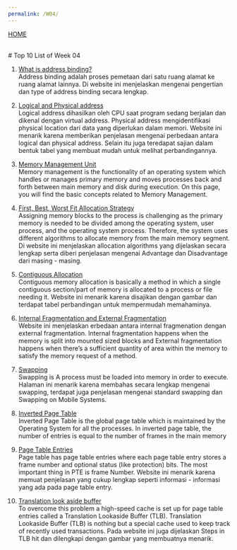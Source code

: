 ```yaml
---
permalink: /W04/
---
```

[HOME](../)

<br>
# Top 10 List of Week 04

1. [What is address binding?](https://www.techwalla.com/articles/what-is-address-binding)<br>
Address binding adalah proses pemetaan dari satu ruang alamat ke ruang alamat lainnya. Di website ini menjelaskan mengenai pengertian dan type of address binding secara lengkap.

2. [Logical and Physical address](https://www.geeksforgeeks.org/logical-and-physical-address-in-operating-system/)<br>
Logical address dihasilkan oleh CPU saat program sedang berjalan dan dikenal dengan virtual address. Physical address mengidentifikasi physical location dari data yang diperlukan dalam memori. Website ini menarik karena memberikan penjelasan mengenai perbedaan antara logical dan physical address. Selain itu juga teredapat sajian dalam bentuk tabel yang membuat mudah untuk melihat perbandingannya. 

3. [Memory Management Unit](https://www.tutorialspoint.com/operating_system/os_memory_management.htm)<br>
Memory management is the functionality of an operating system which handles or manages primary memory and moves processes back and forth between main memory and disk during execution. On this page, you will find the basic concepts related to Memory Management.

4. [First, Best, Worst Fit Allocation Strategy](https://www.tutorialspoint.com/operating_system/os_memory_allocation_qa2.htm)<br>
Assigning memory blocks to the process is challenging as the primary memory is needed to be divided among the operating system, user process, and the operating system process. Therefore, the system uses different algorithms to allocate memory from the main memory segment. Di website ini menjelaskan allocation algorithms yang dijelaskan secara lengkap serta diberi penjelasan mengenai Advantage dan Disadvantage dari masing - masing.

5. [Contiguous Allocation](https://www.geeksforgeeks.org/difference-between-contiguous-and-noncontiguous-memory-allocation/)<br>
Contiguous memory allocation is basically a method in which a single contiguous section/part of memory is allocated to a process or file needing it. Website ini menarik karena disajikan dengan gambar dan terdapat tabel perbandingan untuk mempermudah memahaminya.

6. [Internal Fragmentation and External Fragmentation](https://www.geeksforgeeks.org/difference-between-internal-and-external-fragmentation/)<br>
Website ini menjelaskan erbedaan antara internal fragmenation dengan external fragmentation. Internal fragmentation happens when the memory is split into mounted sized blocks and External fragmentation happens when there’s a sufficient quantity of area within the memory to satisfy the memory request of a method.

7. [Swapping](https://www.cs.uic.edu/~jbell/CourseNotes/OperatingSystems/8_MainMemory.html)<br>
Swapping is A process must be loaded into memory in order to execute. Halaman ini menarik karena membahas secara lengkap mengenai swapping, terdapat juga penjelasan mengenai standard swapping dan Swapping on Mobile Systems.

8. [Inverted Page Table](https://www.geeksforgeeks.org/inverted-page-table-in-operating-system/)<br>
Inverted Page Table is the global page table which is maintained by the Operating System for all the processes. In inverted page table, the number of entries is equal to the number of frames in the main memory

9. [Page Table Entries](https://www.geeksforgeeks.org/page-table-entries-in-page-table/)<br>
Page table has page table entries where each page table entry stores a frame number and optional status (like protection) bits. The most important thing in PTE is frame Number. Website ini menarik karena memuat penjelasan yang cukup lengkap seperti informasi - informasi yang ada pada page table entry.

10. [Translation look aside buffer](https://www.geeksforgeeks.org/translation-lookaside-buffer-tlb-in-paging/)<br>
To overcome this problem a high-speed cache is set up for page table entries called a Translation Lookaside Buffer (TLB). Translation Lookaside Buffer (TLB) is nothing but a special cache used to keep track of recently used transactions. Pada website ini juga dijelaskan Steps in TLB hit dan dilengkapi dengan gambar yang membuatnya menarik.
